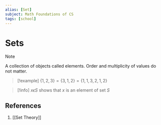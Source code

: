 ```yaml
---
alias: [Set]
subject: Math Foundations of CS
tags: [school]
---
```

# Sets


> [!note]
> A collection of objects called elements. Order and multiplicity of values do not matter.

> [!example] 
> $\{1,2,3\} = \{3,1,2\} = \{1,1,3,2,1,2\}$

>[!info]
> $x\epsilon S$ shows that $x$ is an element of set $S$

## References
1. [[Set Theory]]